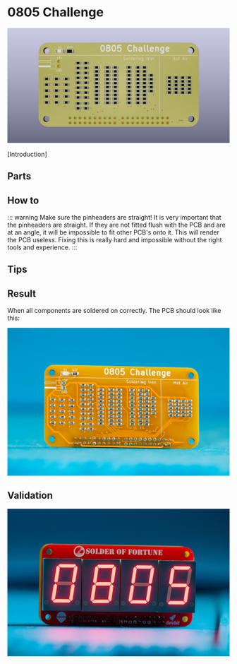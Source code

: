 # 0805 Challenge

![3D Render](./assets/front.png)

[Introduction]

## Parts

## How to

::: warning Make sure the pinheaders are straight!
It is very important that the pinheaders are straight. If they are not fitted flush with the PCB and are at an angle, it will be impossible to fit other PCB's onto it. This will render the PCB useless. Fixing this is really hard and impossible without the right tools and experience.
:::

## Tips

## Result

When all components are soldered on correctly. The PCB should look like this:

![Soldered PCB](./assets/soldered-pcb.jpg)

## Validation

![Result on the 7 segmbent display](./assets/result-7-segment.jpg)
